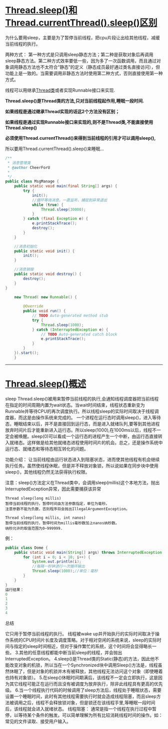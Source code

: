 # [Thread.sleep()和Thread.currentThread().sleep()区别](https://blog.csdn.net/weinihecaihktk/article/details/79565267)

为什么要用sleep，主要是为了暂停当前线程，把cpu片段让出给其他线程，减缓当前线程的执行。

两种方式：
第一种方式是只调用sleep静态方法；第二种是获取对象后再调用sleep静态方法。第二种方式效率要低一些，因为多了一次函数调用，而且通过对象调用静态方法也不太符合“静态”的定义（静态成员最好通过类名直接访问），但功能上是一致的。当需要调用非静态方法时使用第二种方式，否则直接使用第一种方式。



线程可以用继承[Thread类](https://so.csdn.net/so/search?q=Thread类&spm=1001.2101.3001.7020)或者实现Runnable接口来实现.

**Thread.sleep()是Thread类的方法,只对当前线程起作用,睡眠一段时间.**

**如果线程是通过继承Thread实现的话这2个方法没有区别；**

**如果线程是通过实现Runnable接口来实现的,则不是Thread类,不能直接使用Thread.sleep()**

**必须使用Thread.currentThread()来得到当前线程的引用才可以调用sleep(),**

所以要用Thread.currentThread().sleep()来睡眠...

```java
/**
 * 消息管理类
 * @author CheerForU
 * 
 */
public class MsgManage {
    public static void main(final String[] args) {
        try {
            init();
            //循环等待消息，一直监听，捕捉到异常退出
            while (true) {
                Thread.sleep(30000);
            }
        } catch (final Exception e) {
            e.printStackTrace();
            destroy();
        }
    }

    //消息初始化
    public static void init() {
        init();
    }

    //消息销毁
    public static void destroy() {
        destroy();
    }
}

```

```java
    new Thread( new Runnable() {
        
        @Override
        public void run() {
            // TODO Auto-generated method stub
            try {
                Thread.sleep(1000);
            } catch (InterruptedException e) {
                // TODO Auto-generated catch block
                e.printStackTrace();
            }
        }
    }).start();
    }
```





----

# [Thread.sleep()概述](https://blog.csdn.net/selftaught0424/article/details/112727328)

sleep
Thread.sleep()被用来暂停当前线程的执行,会通知线程调度器把当前线程在指定的时间周期内置为wait状态。当wait时间结束，线程状态重新变为Runnable并等待CPU的再次调度执行。所以线程sleep的实际时间取决于线程调度器，而这是由操作系统来完成的。
一个进程在运行态时调用sleep()，进入等待态，睡眠结束以后，并不是直接回到运行态，而是进入就绪队列,要等到其他进程放弃时间片后才能重新进入运行态。所以sleep(1000),在1000ms以后，线程不一定会被唤醒。sleep(0)可以看成一个运行态的进程产生一个中断，由运行态直接转入就绪态。这样做是给其他就绪态进程使用时间片的机会。总之，还是操作系统中运行态、就绪态和等待态相互转化的问题。

功能介绍：
让当前线程由运行状态进入到阻塞状态，进而使其他线程有机会继续执行任务。虽然使线程休眠，但是并不释放对象锁，所以说如果在同步块中使用sleep()，其他线程仍然无法获得执行权限。

注意：sleep()方法定义在Thread类中，会调用sleep(millis)这个本地方法，抛出InterruptedException异常，因此需要捕获该异常

```
Thread sleep(long millis)  
暂停当前线程的执行，暂停时间由方法参数指定，单位为毫秒。
注意参数不能为负数，否则程序将会抛出IllegalArgumentException。

Thread sleep(long millis, int nanos)  
暂停当前线程的执行，暂停时间为millis毫秒数加上nanos纳秒数。
纳秒允许的取值范围为0~999999.

```

例：

```java
public class Dome {
    public static void main(String[] args) throws InterruptedException {
        for (int i = 0; i < 10; i++) {
            System.out.println(i);
            //每隔一秒钟进行一次循环输出
            Thread.sleep(1000);//单位：毫秒
        }
    }
}
运行结果：
0
1
2
3
4
```

总结

它只用于暂停当前线程的执行。
线程被wake up并开始执行的实际时间取决于操作系统的CPU时间片长度及调度策略。对于相对空闲的系统来说，sleep的实际时间与指定的sleep时间相近，但对于操作繁忙的系统，这个时间将会显得略长一些。
3.其他的任意线程都能中断当前sleep的线程，并会抛出InterruptedException。
4.sleep()是Thread类的Static(静态)的方法，因此他不能改变对象的机锁，所以当在一个Synchronized块中调用Sleep()方法是，线程虽然休眠了，但是对象的机锁并木有被释放，其他线程无法访问这个对象（即使睡着也持有对象锁）。
5.在sleep()休眠时间期满后，该线程不一定会立即执行，这是因为其它线程可能正在运行而且没有被调度为放弃执行，除非此线程具有更高的优先级。
6.当一个线程执行代码的时候调用了sleep方法后，线程处于睡眠状态，需要设置一个睡眠时间，此时有其他线程需要执行时就会造成线程阻塞，而且sleep方法被调用之后，线程不会释放锁对象，但是锁还在该线程手里,等睡眠一段时间后，该线程就会进入就绪状态。
线程阻塞：
通常是指一个线程在执行过程中暂停，以等待某个条件的触发。可以简单理解为所有比较消耗线程时间的操作。如：常见的文件读取、接受用户输入。

